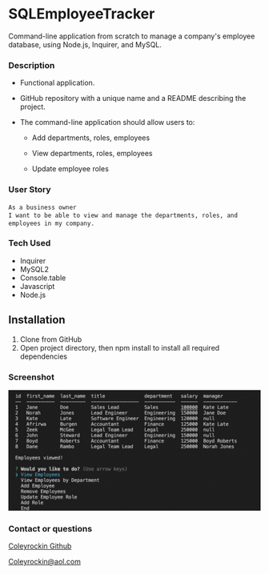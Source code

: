 # SQLEmployeeTracker
Command-line application from scratch to manage a company's employee database, using Node.js, Inquirer, and MySQL.

### Description
* Functional application.

* GitHub repository with a unique name and a README describing the project.

* The command-line application should allow users to:

  * Add departments, roles, employees

  * View departments, roles, employees

  * Update employee roles

### User Story
```
As a business owner
I want to be able to view and manage the departments, roles, and employees in my company.
```
### Tech Used
- Inquirer
- MySQL2
- Console.table
- Javascript
- Node.js

## Installation
1. Clone from GitHub
2. Open project directory, then npm install to install all required dependencies 

### Screenshot
![img](./assets/images/SQLtracker.png)

### Contact or questions
[Coleyrockin Github](https://github.com/coleyrockin)

[Coleyrockin@aol.com](mailto:coleyrockin@aol.com)

